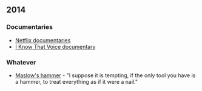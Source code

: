 2014
----

### Documentaries

- [Netflix documentaries](http://imgur.com/gallery/ozEON)
- [I Know That Voice documentary](http://www.iknowthatvoice.com/)

### Whatever

- [Maslow's hammer](https://en.wikipedia.org/wiki/Law_of_the_instrument) - "I suppose it is tempting, if the only tool you have is a hammer, to treat everything as if it were a nail."
